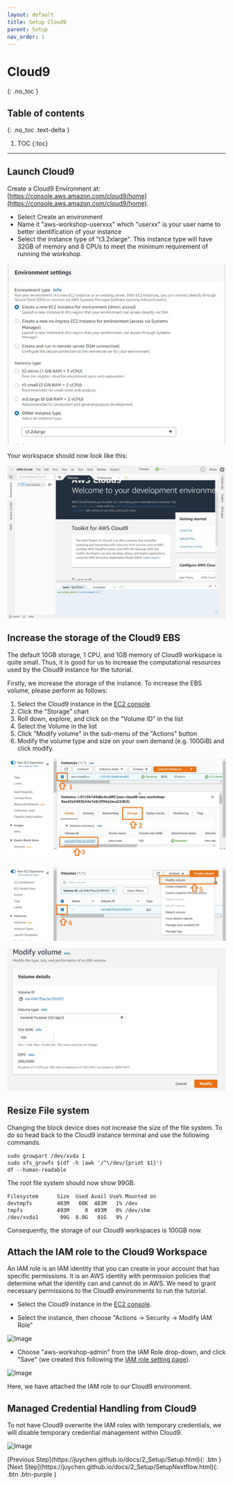 ```yaml
---
layout: default
title: Setup Cloud9
parent: Setup
nav_order: 1
---
```


# Cloud9
{: .no_toc }

## Table of contents
{: .no_toc .text-delta }

1. TOC
{:toc}

---

## Launch Cloud9

Create a Cloud9 Environment at: [https://console.aws.amazon.com/cloud9/home](https://console.aws.amazon.com/cloud9/home).

- Select Create an environment
- Name it "aws-workshop-userxxx" which "userxx" is your user name to better identification of your instance
- Select the instance type of "t3.2xlarge". This instance type will have 32GB of memory and 8 CPUs to meet the minimum requirement of running the workshop.

![Image](../../src/img/Setup/Cloud9-1.1.jpg)

Your workspace should now look like this:

![Image](../../src/img/Setup/Cloud9-1.jpg)

## Increase the storage of the Cloud9 EBS

The default 10GB storage, 1 CPU, and 1GB memory of Cloud9 workspace is quite small. Thus, it is good for us to increase the computational resources used by the Cloud9 instance for the tutorial.

Firstly, we increase the storage of the instance. To increase the EBS volume, please perform as follows:
1. Select the Cloud9 instance in the [EC2 console](https://console.aws.amazon.com/ec2/v2/home#Instances).
2. Click the "Storage" chart
3. Roll down, explore, and click on the "Volume ID" in the list
4. Select the Volume in the list
5. Click "Modify volume" in the sub-menu of the "Actions" button
6. Modify the volume type and size on your own demand (e.g. 100GiB) and click modify.

![Image](../../src/img/Setup/Cloud9-2.jpg)

![Image](../../src/img/Setup/Cloud9-3.jpg)

![Image](../../src/img/Setup/Cloud9-4.jpg)


## Resize File system
Changing the block device does not increase the size of the file system.
To do so head back to the Cloud9 instance terminal and use the following commands.

```shell
sudo growpart /dev/xvda 1
sudo xfs_growfs $(df -h |awk '/^\/dev/{print $1}')
df --human-readable
```

The root file system should now show 99GB.

```shell
Filesystem      Size  Used Avail Use% Mounted on
devtmpfs        483M   60K  483M   1% /dev
tmpfs           493M     0  493M   0% /dev/shm
/dev/xvda1       99G  8.0G   91G   9% /
````

Consequently, the storage of our Cloud9 workspaces is 100GB now.

## Attach the IAM role to the Cloud9 Workspace

An IAM role is an IAM identity that you can create in your account that has specific permissions. It is an AWS identity with permission policies that determine what the identity can and cannot do in AWS. We need to grant necessary permissions to the Cloud9 environments to run the tutorial.

- Select the Cloud9 instance in the [EC2 console](https://console.aws.amazon.com/ec2/v2/home#Instances).

- Select the instance, then choose "Actions -> Security -> Modify IAM Role"

![Image](../../src/img/Setup/Cloud9-10.jpg)

- Choose "aws-workshop-admin" from the IAM Role drop-down, and click "Save" (we created this following the [IAM role setting page](https://juychen.github.io/docs/10_Supplementary/IAMsettings.html)). 


![Image](../../src/img/Setup/Cloud9-11.jpg)

Here, we have attached the IAM role to our Cloud9 environment.

## Managed Credential Handling from Cloud9
To not have Cloud9 overwrite the IAM roles with temporary credentials, we will disable temporary credential management within Cloud9.

![Image](../../src/img/Setup/Cloud9-12.jpg)

<div class="code-example" markdown="1">
[Previous Step](https://juychen.github.io/docs/2_Setup/Setup.html){: .btn }
[Next Step](https://juychen.github.io/docs/2_Setup/SetupNextflow.html){: .btn .btn-purple }
</div>
